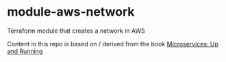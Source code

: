 # module-aws-network
Terraform module that creates a network in AWS

Content in this repo is based on / derived from the book [Microservices: Up and Running](https://www.amazon.com/Microservices-Step-Step-Microservice-Architecture/dp/1492075450)